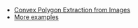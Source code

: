 * [Convex Polygon Extraction from Images](https://darkeclipz.github.io/image-to-polygon/Polygon%20Extraction%20from%20Images.html)
* [More examples](https://darkeclipz.github.io/image-to-polygon/More%20Examples.html)